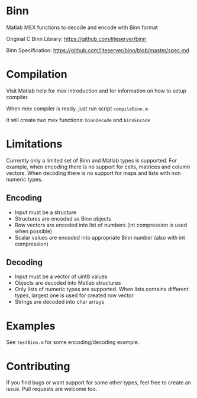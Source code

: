 # Binn

Matlab MEX functions to decode and encode with Binn format

Original C Binn Library: https://github.com/liteserver/binn

Binn Specification: https://github.com/liteserver/binn/blob/master/spec.md

# Compilation

Visit Matlab help for mex introduction and for information on how to setup compiler.

When mex compiler is ready, just run script `compileBinn.m`

It will create two mex functions: `binnDecode` and `binnEncode`

# Limitations

Currently only a limited set of Binn and Matlab types is supported.
For example, when encoding there is no support for cells, matrices and column vectors.
When decoding there is no support for maps and lists with non numeric types.

## Encoding

* Input must be a structure
* Structures are encoded as Binn objects
* Row vectors are encoded into list of numbers (int compression is used when possible)
* Scalar values are encoded into appropriate Binn number (also with int compression)

## Decoding

* Input must be a vector of uint8 values
* Objects are decoded into Matlab structures
* Only lists of numeric types are supported. When lists contains different types, largest
one is used for created row vector
* Strings are decoded into char arrays

# Examples

See `testBinn.m` for some encoding/decoding example.

# Contributing

If you find bugs or want support for some other types, feel free to create an issue.
Pull requests are welcome too.
